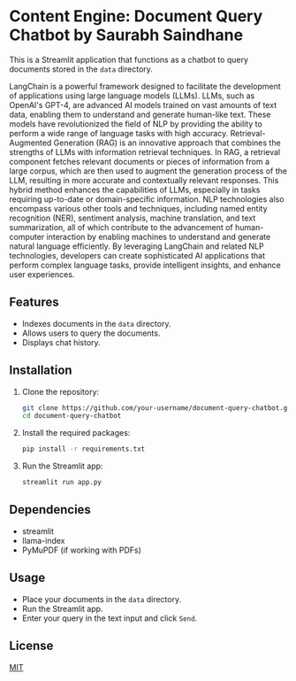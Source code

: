 # Content Engine: Document Query Chatbot by Saurabh Saindhane

This is a Streamlit application that functions as a chatbot to query documents stored in the `data` directory.

LangChain is a powerful framework designed to facilitate the development of applications using large language models (LLMs). LLMs, such as OpenAI's GPT-4, are advanced AI models trained on vast amounts of text data, enabling them to understand and generate human-like text. These models have revolutionized the field of NLP by providing the ability to perform a wide range of language tasks with high accuracy. Retrieval-Augmented Generation (RAG) is an innovative approach that combines the strengths of LLMs with information retrieval techniques. In RAG, a retrieval component fetches relevant documents or pieces of information from a large corpus, which are then used to augment the generation process of the LLM, resulting in more accurate and contextually relevant responses. This hybrid method enhances the capabilities of LLMs, especially in tasks requiring up-to-date or domain-specific information. NLP technologies also encompass various other tools and techniques, including named entity recognition (NER), sentiment analysis, machine translation, and text summarization, all of which contribute to the advancement of human-computer interaction by enabling machines to understand and generate natural language efficiently. By leveraging LangChain and related NLP technologies, developers can create sophisticated AI applications that perform complex language tasks, provide intelligent insights, and enhance user experiences.

## Features

- Indexes documents in the `data` directory.
- Allows users to query the documents.
- Displays chat history.

## Installation

1. Clone the repository:
    ```sh
    git clone https://github.com/your-username/document-query-chatbot.git
    cd document-query-chatbot
    ```

2. Install the required packages:
    ```sh
    pip install -r requirements.txt
    ```

3. Run the Streamlit app:
    ```sh
    streamlit run app.py
    ```

## Dependencies

- streamlit
- llama-index
- PyMuPDF (if working with PDFs)

## Usage

- Place your documents in the `data` directory.
- Run the Streamlit app.
- Enter your query in the text input and click `Send`.

## License

[MIT](LICENSE)
